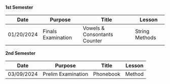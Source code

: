 **1st Semester**

|Date|Purpose|Title|Lesson|
|-------------|-------------|-----|---|
|01/20/2024|Finals Examination|Vowels & Consontants Counter|String Methods

**2nd Semester**

|Date|Purpose|Title|Lesson|
|-------------|-------------|-----|---|
|03/09/2024|Prelim Examination|Phonebook|Method



